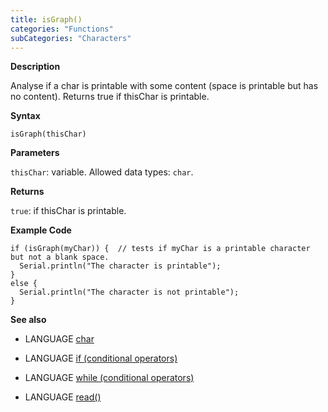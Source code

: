 ```yaml
---
title: isGraph()
categories: "Functions"
subCategories: "Characters"
---
```


**Description**

Analyse if a char is printable with some content (space is printable but
has no content). Returns true if thisChar is printable.

**Syntax**

`isGraph(thisChar)`

**Parameters**

`thisChar`: variable. Allowed data types: `char`.

**Returns**

`true`: if thisChar is printable.

**Example Code**

    if (isGraph(myChar)) {  // tests if myChar is a printable character but not a blank space.
      Serial.println("The character is printable");
    }
    else {
      Serial.println("The character is not printable");
    }

**See also**

-   LANGUAGE [char](../../../variables/data-types/char)

-   LANGUAGE [if (conditional
    operators)](../../../structure/control-structure/if)

-   LANGUAGE [while (conditional
    operators)](../../../structure/control-structure/while)

-   LANGUAGE [read()](../../communication/serial/read)

